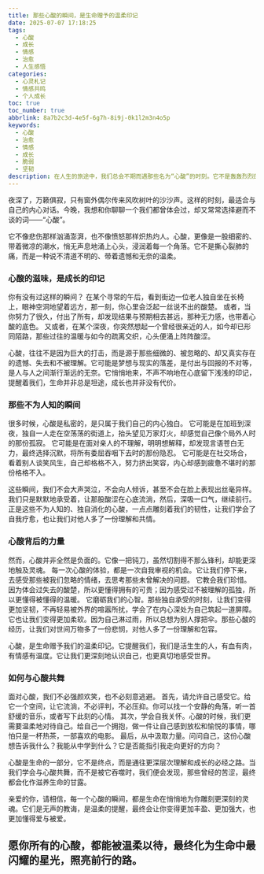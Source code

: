 ```yaml
---
title: 那些心酸的瞬间，是生命赠予的温柔印记
date: 2025-07-07 17:18:25
tags:
  - 心酸
  - 成长
  - 情感
  - 治愈
  - 人生感悟
categories:
  - 心灵札记
  - 情感共鸣
  - 个人成长
toc: true
toc_number: true
abbrlink: 8a7b2c3d-4e5f-6g7h-8i9j-0k1l2m3n4o5p
keywords:
  - 心酸
  - 治愈
  - 情感
  - 成长
  - 脆弱
  - 坚韧
description: 在人生的旅途中，我们总会不期而遇那些名为“心酸”的时刻。它不是轰轰烈烈的悲痛，而是悄无声息的、带着一丝苦涩的温柔。这篇文章将带你走进心酸的深处，感受它如何雕刻我们的灵魂，最终化为生命中最柔软也最有力量的印记。
---
```


夜深了，万籁俱寂，只有窗外偶尔传来风吹树叶的沙沙声。这样的时刻，最适合与自己的内心对话。今晚，我想和你聊聊一个我们都曾体会过，却又常常选择避而不谈的词——“心酸”。

它不像悲伤那样汹涌澎湃，也不像愤怒那样炽热灼人。心酸，更像是一股细密的、带着微凉的潮水，悄无声息地涌上心头，浸润着每一个角落。它不是撕心裂肺的痛，而是一种说不清道不明的、带着遗憾和无奈的温柔。

### 心酸的滋味，是成长的印记

你有没有过这样的瞬间？
在某个寻常的午后，看到街边一位老人独自坐在长椅上，眼神空洞地望着远方，那一刻，你心里会泛起一丝说不出的酸楚。
或者，当你努力了很久，付出了所有，却发现结果与预期相去甚远，那种无力感，也带着心酸的底色。
又或者，在某个深夜，你突然想起一个曾经很亲近的人，如今却已形同陌路，那些过往的温暖与如今的疏离交织，心头便涌上阵阵酸涩。

心酸，往往不是因为巨大的打击，而是源于那些细微的、被忽略的、却又真实存在的遗憾、失去和不被理解。它可能是梦想与现实的落差，是付出与回报的不对等，是人与人之间渐行渐远的无奈。它悄悄地来，不声不响地在心底留下浅浅的印记，提醒着我们，生命并非总是坦途，成长也并非没有代价。

### 那些不为人知的瞬间

很多时候，心酸是私密的，是只属于我们自己的内心独白。
它可能是在加班到深夜，独自一人走在空荡荡的街道上，抬头望见万家灯火，却感觉自己像个局外人时的那份孤寂。
它可能是在面对亲人的不理解，明明想解释，却发现言语苍白无力，最终选择沉默，将所有委屈吞咽下去时的那份隐忍。
它可能是在社交场合，看着别人谈笑风生，自己却格格不入，努力挤出笑容，内心却感到疲惫不堪时的那份格格不入。

这些瞬间，我们不会大声哭泣，不会向人倾诉，甚至不会在脸上表现出丝毫异样。我们只是默默地承受着，让那股酸涩在心底流淌，然后，深吸一口气，继续前行。正是这些不为人知的、独自消化的心酸，一点点雕刻着我们的韧性，让我们学会了自我疗愈，也让我们对他人多了一份理解和共情。

### 心酸背后的力量

然而，心酸并非全然是负面的。它像一把钝刀，虽然切割得不那么锋利，却能更深地触及灵魂。
每一次心酸的体验，都是一次自我审视的机会。它让我们停下来，去感受那些被我们忽略的情绪，去思考那些未曾解决的问题。
它教会我们珍惜。因为体会过失去的酸楚，所以更懂得拥有的可贵；因为感受过不被理解的孤独，所以更懂得被懂得的温暖。
它磨砺我们的心智。那些独自承受的时刻，让我们变得更加坚韧，不再轻易被外界的喧嚣所扰，学会了在内心深处为自己筑起一道屏障。
它也让我们变得更加柔软。因为自己淋过雨，所以总想为别人撑把伞。那些心酸的经历，让我们对世间万物多了一份悲悯，对他人多了一份理解和包容。

心酸，是生命赠予我们的温柔印记。它提醒我们，我们是活生生的人，有血有肉，有情感有温度。它让我们更深刻地认识自己，也更真切地感受世界。

### 如何与心酸共舞

面对心酸，我们不必强颜欢笑，也不必刻意逃避。
首先，请允许自己感受它。给它一个空间，让它流淌，不必评判，不必压抑。你可以找一个安静的角落，听一首舒缓的音乐，或者写下此刻的心情。
其次，学会自我关怀。心酸的时候，我们更需要温柔地对待自己。给自己一个拥抱，做一件让自己感到放松和愉悦的事情，哪怕只是一杯热茶，一部喜欢的电影。
最后，从中汲取力量。问问自己，这份心酸想告诉我什么？我能从中学到什么？它是否能指引我走向更好的方向？

心酸是生命的一部分，它不是终点，而是通往更深层次理解和成长的必经之路。当我们学会与心酸共舞，而不是被它吞噬时，我们便会发现，那些曾经的苦涩，最终都会化作滋养生命的甘露。

亲爱的你，请相信，每一个心酸的瞬间，都是生命在悄悄地为你雕刻更深刻的灵魂。它们是无声的教诲，是温柔的提醒，最终会让你变得更加丰盈、更加强大，也更加懂得爱与被爱。

愿你所有的心酸，都能被温柔以待，最终化为生命中最闪耀的星光，照亮前行的路。
---